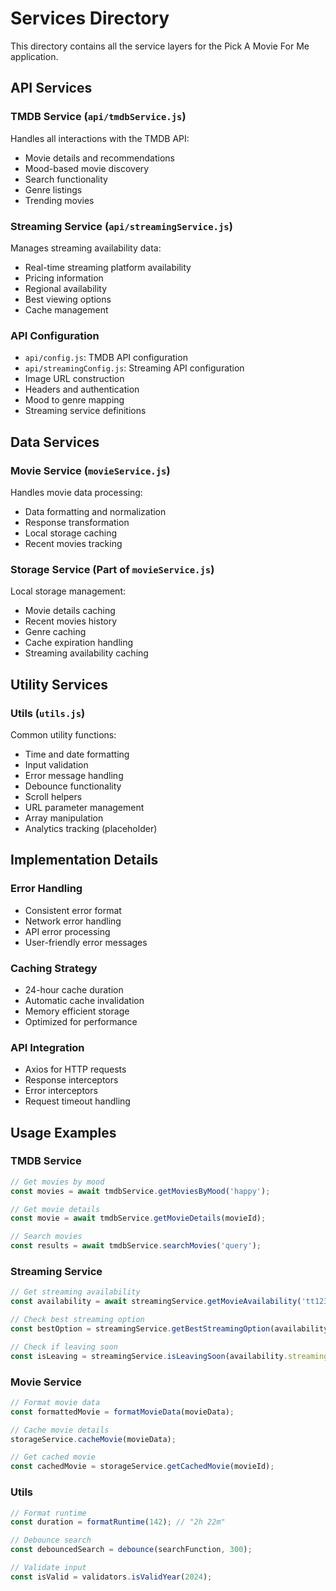 # Services Directory

This directory contains all the service layers for the Pick A Movie For Me application.

## API Services

### TMDB Service (`api/tmdbService.js`)
Handles all interactions with the TMDB API:
- Movie details and recommendations
- Mood-based movie discovery
- Search functionality
- Genre listings
- Trending movies

### Streaming Service (`api/streamingService.js`)
Manages streaming availability data:
- Real-time streaming platform availability
- Pricing information
- Regional availability
- Best viewing options
- Cache management

### API Configuration
- `api/config.js`: TMDB API configuration
- `api/streamingConfig.js`: Streaming API configuration
- Image URL construction
- Headers and authentication
- Mood to genre mapping
- Streaming service definitions

## Data Services

### Movie Service (`movieService.js`)
Handles movie data processing:
- Data formatting and normalization
- Response transformation
- Local storage caching
- Recent movies tracking

### Storage Service (Part of `movieService.js`)
Local storage management:
- Movie details caching
- Recent movies history
- Genre caching
- Cache expiration handling
- Streaming availability caching

## Utility Services

### Utils (`utils.js`)
Common utility functions:
- Time and date formatting
- Input validation
- Error message handling
- Debounce functionality
- Scroll helpers
- URL parameter management
- Array manipulation
- Analytics tracking (placeholder)

## Implementation Details

### Error Handling
- Consistent error format
- Network error handling
- API error processing
- User-friendly error messages

### Caching Strategy
- 24-hour cache duration
- Automatic cache invalidation
- Memory efficient storage
- Optimized for performance

### API Integration
- Axios for HTTP requests
- Response interceptors
- Error interceptors
- Request timeout handling

## Usage Examples

### TMDB Service
```javascript
// Get movies by mood
const movies = await tmdbService.getMoviesByMood('happy');

// Get movie details
const movie = await tmdbService.getMovieDetails(movieId);

// Search movies
const results = await tmdbService.searchMovies('query');
```

### Streaming Service
```javascript
// Get streaming availability
const availability = await streamingService.getMovieAvailability('tt1234567', 'us');

// Check best streaming option
const bestOption = streamingService.getBestStreamingOption(availability.streamingInfo);

// Check if leaving soon
const isLeaving = streamingService.isLeavingSoon(availability.streamingInfo);
```

### Movie Service
```javascript
// Format movie data
const formattedMovie = formatMovieData(movieData);

// Cache movie details
storageService.cacheMovie(movieData);

// Get cached movie
const cachedMovie = storageService.getCachedMovie(movieId);
```

### Utils
```javascript
// Format runtime
const duration = formatRuntime(142); // "2h 22m"

// Debounce search
const debouncedSearch = debounce(searchFunction, 300);

// Validate input
const isValid = validators.isValidYear(2024);
